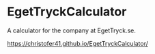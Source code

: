 # EgetTryckCalculator

A calculator for the company at EgetTryck.se.


https://christofer41.github.io/EgetTryckCalculator/
